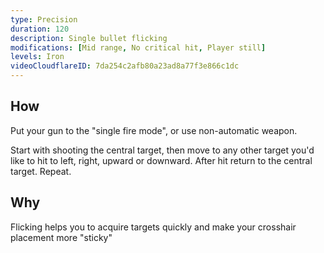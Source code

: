 ```yaml
---
type: Precision
duration: 120
description: Single bullet flicking
modifications: [Mid range, No critical hit, Player still]
levels: Iron
videoCloudflareID: 7da254c2afb80a23ad8a77f3e866c1dc
---
```


## How

Put your gun to the "single fire mode", or use non-automatic weapon.

Start with shooting the central target, then move to any other target you'd like to hit to left, right, upward or downward. After hit return to the central target. Repeat.

## Why

Flicking helps you to acquire targets quickly and make your crosshair placement more "sticky"
